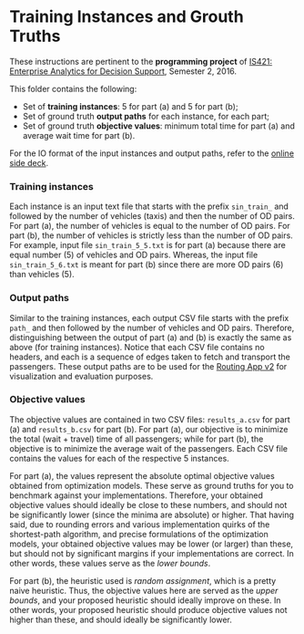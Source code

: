 # Training Instances and Grouth Truths
These instructions are pertinent to the **programming project** of [IS421: Enterprise Analytics for Decision Support](http://sisapps.smu.edu.sg/CDDR/Courses.aspx?P=104&C=737), Semester 2, 2016.

This folder contains the following:
- Set of **training instances**: 5 for part (a) and 5 for part (b);
- Set of ground truth **output paths** for each instance, for each part;
- Set of ground truth **objective values**: minimum total time for part (a) and average wait time for part (b).

For the IO format of the input instances and output paths, refer to the [online side deck](http://bit.ly/1Lv5jNi).

### Training instances
Each instance is an input text file that starts with the prefix `sin_train_` and followed by the number of vehicles (taxis) and then the number of OD pairs. For part (a), the number of vehicles is equal to the number of OD pairs. For part (b), the number of vehicles is strictly less than the number of OD pairs. For example, input file `sin_train_5_5.txt` is for part (a) because there are equal number (5) of vehicles and OD pairs. Whereas, the input file `sin_train_5_6.txt` is meant for part (b) since there are more OD pairs (6) than vehicles (5).

### Output paths
Similar to the training instances, each output CSV file starts with the prefix `path_` and then followed by the number of vehicles and OD pairs. Therefore, distinguishing between the output of part (a) and (b) is exactly the same as above (for training instances). Notice that each CSV file contains no headers, and each is a sequence of edges taken to fetch and transport the passengers. These output paths are to be used for the [Routing App v2](https://vietexob.shinyapps.io/routing_app_v2/) for visualization and evaluation purposes.

### Objective values
The objective values are contained in two CSV files: `results_a.csv` for part (a) and `results_b.csv` for part (b). For part (a), our objective is to minimize the total (wait + travel) time of all passengers; while for part (b), the objective is to minimize the average wait of the passengers. Each CSV file contains the values for each of the respective 5 instances.

For part (a), the values represent the absolute optimal objective values obtained from optimization models. These serve as ground truths for you to benchmark against your implementations. Therefore, your obtained objective values should ideally be close to these numbers, and should not be significantly lower (since the minima are absolute) or higher. That having said, due to rounding errors and various implementation quirks of the shortest-path algorithm, and precise formulations of the optimization models, your obtained objective values may be lower (or larger) than these, but should not by significant margins if your implementations are correct. In other words, these values serve as the *lower bounds*.

For part (b), the heuristic used is *random assignment*, which is a pretty naive heuristic. Thus, the objective values here are served as the *upper bounds*, and your proposed heuristic should ideally improve on these. In other words, your proposed heuristic should produce objective values not higher than these, and should ideally be significantly lower.

 
